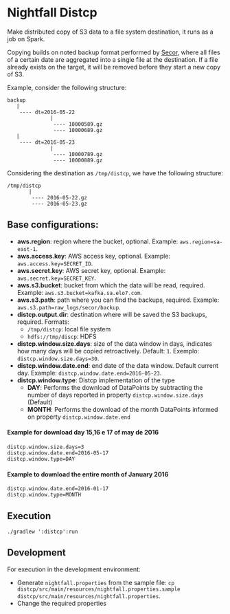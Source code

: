 # Nightfall Distcp

Make distributed copy of S3 data to a file system destination, it runs as a job on Spark.

Copying builds on noted backup format performed by [Secor](https://github.com/pinterest/secor), where all files of a certain date are aggregated into a single file at the destination. If a file already exists on the target, it will be removed before they start a new copy of S3.

Example, consider the following structure:

```
backup
   |
    ---- dt=2016-05-22
              |
               ---- 10000589.gz
               ---- 10000689.gz
   |
    ---- dt=2016-05-23
              |
               ---- 10000789.gz
               ---- 10000889.gz
```

Considering the destination as ``/tmp/distcp``, we have the following structure:

```
/tmp/distcp
       |
        ---- 2016-05-22.gz
        ---- 2016-05-23.gz
```


## Base configurations:

* **aws.region**: region where the bucket, optional. Example: ``aws.region=sa-east-1``.
* **aws.access.key**: AWS access key, optional. Example: ``aws.access.key=SECRET_ID``.
* **aws.secret.key**: AWS secret key, optional. Example: ``aws.secret.key=SECRET_KEY``.
* **aws.s3.bucket**: bucket from which the data will be read, required. Example: ``aws.s3.bucket=kafka.sa.elo7.com``.
* **aws.s3.path**: path where you can find the backups, required. Example: ``aws.s3.path=raw_logs/secor/backup``.
* **distcp.output.dir**: destination where will be saved the S3 backups, required. Formats:
	* ``/tmp/distcp``: local file system
	* ``hdfs://tmp/discp``: HDFS
* **distcp.window.size.days**: size of the data window in days, indicates how many days will be copied retroactively. Default: ``1``. Exemplo: ``distcp.window.size.days=30``.
* **distcp.window.date.end**: end date of the data window. Default current day. Example: ``distcp.window.date.end=2016-05-23``.
* **distcp.window.type**: Distcp implementation of the type
  * **DAY**: Performs the download of DataPoints by subtracting the number of days reported in property `distcp.window.size.days` (Default)
  * **MONTH**: Performs the download of the month DataPoints informed on property `distcp.window.date.end`

#### Example for download day 15,16 e 17 of may de 2016
```shell
distcp.window.size.days=3
distcp.window.date.end=2016-05-17
distcp.window.type=DAY
```

#### Example to download the entire month of January 2016
```shell
distcp.window.date.end=2016-01-17
distcp.window.type=MONTH
```

## Execution
```shell
./gradlew ':distcp':run
```

## Development

For execution in the development environment:
 - Generate `nightfall.properties` from the sample file: ``cp distcp/src/main/resources/nightfall.properties.sample distcp/src/main/resources/nightfall.properties``.
 - Change the required properties
